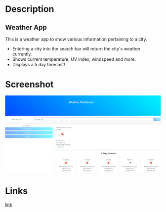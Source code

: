 # Description

## Weather App

This is a weather app to show various information pertaining to a city.
- Entering a city into the search bar will return the city's weather currently.
- Shows current temperature, UV index, windspeed and more.
- Displays a 5 day forecast!

# Screenshot
![screenshot](./assets/img/Weather%20App.png)

# Links
[link](https://ryancharleson.github.io/Challenge-06-weatherApp/)